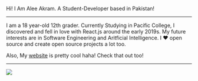 Hi! I Am Alee Akram. A Student-Developer based in Pakistan!
<hr>
I am a 18 year-old 12th grader. Currently Studying in Pacific College, I discovered and fell in love with React.js around the early 2019s. My future interests are in Software Engineering and Aritficial Intelligence. I ❤️ open source and create open source projects a lot too.

Also, My <a href="https://prokeyshub.com/">website</a> is pretty cool haha! Check that out too!
<br>
<hr><img src="https://camo.githubusercontent.com/bb04abcbc9e34eb53c93a9ee9bace020ef9596abbceeb8c68183bc26521ee445/68747470733a2f2f6769746875622d70726f66696c652d74726f7068792e76657263656c2e6170702f3f757365726e616d653d72697468756c6b616d657368267468656d653d6f6e656461726b26636f6c756d6e3d37"/>


